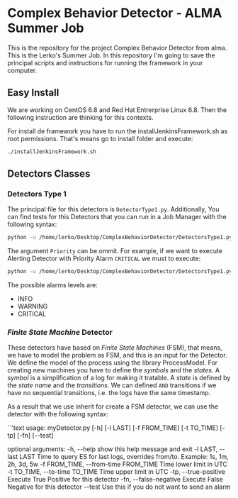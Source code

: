 # Complex Behavior Detector - ALMA Summer Job
This is the repository for the project Complex Behavior Detector from alma. This is the Lerko's Summer Job. In this repository I'm going to save the principal scripts and instructions for running the framework in your computer.

## Easy Install
We are working on CentOS 6.8 and Red Hat Entrerprise Linux 6.8. Then the following instruction are thinking for this contexts.

For install de framework you have to run the installJenkinsFramework.sh as root permissions. That's means go to install folder and execute:
```sh
./installJenkinsFramework.sh
```

## Detectors Classes

### Detectors Type 1
The principal file for this detectors is `DetectorType1.py`. Additionally, You can find tests for this Detectors that you can run in a Job Manager with the following syntax:

```sh
python -u /home/lerko/Desktop/ComplexBehaviorDetector/DetectorsType1.py DetectorName Priority
```

The argument ``Priority`` can be ommit. For example, if we want to execute Alerting Detector with Priority Alarm ``CRITICAL`` we must to execute:

```sh
python -u /home/lerko/Desktop/ComplexBehaviorDetector/DetectorsType1.py AlertingDetector CRITICAL
```

The possible alarms levels are:

* INFO
* WARNING
* CRITICAL

### *Finite State Machine* Detector

These detectors have based on *Finite State Machines* (FSM), that means, we have to model the problem as FSM, and this is an input for the Detector. We define the model of the process using the library ProcessModel. For creating new machines you have to define the *symbols* and the *states*. A *symbol* is a simplification of a log for making it tratable. A *state* is defined by the *state name* and the *transitions*. We can defined ```AND``` transitions if we have no sequential transitions, i.e. the logs have the same timestamp.

As a result that we use inherit for create a FSM detector, we can use the detector with the following syntax:


``'text
usage: myDetector.py [-h] [-l LAST] [-f FROM_TIME] [-t TO_TIME] [-tp] [-fn]
                      [--test]

optional arguments:
  -h, --help            show this help message and exit
  -l LAST, --last LAST  Time to query ES for last logs, overrides from/to.
                        Example: 1s, 1m, 2h, 3d, 5w
  -f FROM_TIME, --from-time FROM_TIME
                        Time lower limit in UTC
  -t TO_TIME, --to-time TO_TIME
                        Time upper limit in UTC
  -tp, --true-positive  Execute True Positive for this detector
  -fn, --false-negative
                        Execute False Negative for this detector
  --test                Use this if you do not want to send an alarm
```

